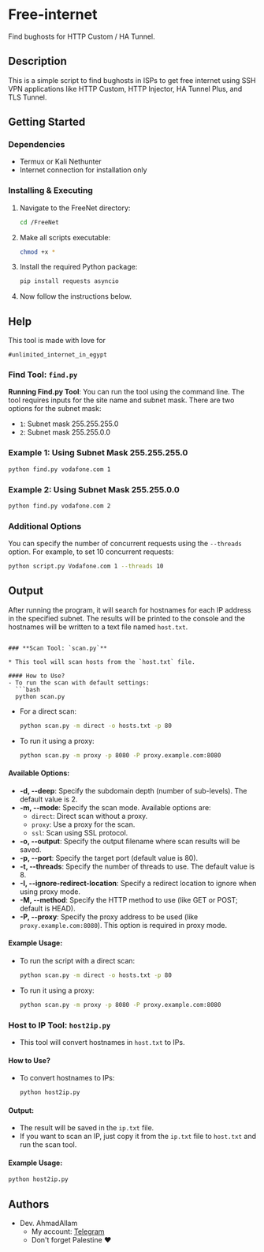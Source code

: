 # Free-internet

Find bughosts for HTTP Custom / HA Tunnel.

## Description

This is a simple script to find bughosts in ISPs to get free internet using SSH VPN applications like HTTP Custom, HTTP Injector, HA Tunnel Plus, and TLS Tunnel.

## Getting Started

### Dependencies

* Termux or Kali Nethunter
* Internet connection for installation only

### Installing & Executing

1. Navigate to the FreeNet directory:
   ```bash
   cd /FreeNet
   ```

2. Make all scripts executable:
   ```bash
   chmod +x *
   ```

3. Install the required Python package:
   ```bash
   pip install requests asyncio
   ```

4. Now follow the instructions below.

## Help

This tool is made with love for

```
#unlimited_internet_in_egypt
```

### **Find Tool: `find.py`**

**Running Find.py Tool**: You can run the tool using the command line. The tool requires inputs for the site name and subnet mask. There are two options for the subnet mask:

   - `1`: Subnet mask 255.255.255.0
   - `2`: Subnet mask 255.255.0.0

   ### Example 1: Using Subnet Mask 255.255.255.0

   ```bash
   python find.py vodafone.com 1
   ```

   ### Example 2: Using Subnet Mask 255.255.0.0

   ```bash
   python find.py vodafone.com 2
   ```

   ### Additional Options

   You can specify the number of concurrent requests using the `--threads` option. For example, to set 10 concurrent requests:

   ```bash
   python script.py Vodafone.com 1 --threads 10
   ```

## Output

After running the program, it will search for hostnames for each IP address in the specified subnet. The results will be printed to the console and the hostnames will be written to a text file named `host.txt`.
```

### **Scan Tool: `scan.py`**

* This tool will scan hosts from the `host.txt` file.

#### How to Use?
- To run the scan with default settings:
  ```bash
  python scan.py
  ```
- For a direct scan:
  ```bash
  python scan.py -m direct -o hosts.txt -p 80
  ```
- To run it using a proxy:
  ```bash
  python scan.py -m proxy -p 8080 -P proxy.example.com:8080
  ```

#### Available Options:
- **-d, --deep**: Specify the subdomain depth (number of sub-levels). The default value is 2.
- **-m, --mode**: Specify the scan mode. Available options are:
  - `direct`: Direct scan without a proxy.
  - `proxy`: Use a proxy for the scan.
  - `ssl`: Scan using SSL protocol.
- **-o, --output**: Specify the output filename where scan results will be saved.
- **-p, --port**: Specify the target port (default value is 80).
- **-t, --threads**: Specify the number of threads to use. The default value is 8.
- **-I, --ignore-redirect-location**: Specify a redirect location to ignore when using proxy mode.
- **-M, --method**: Specify the HTTP method to use (like GET or POST; default is HEAD).
- **-P, --proxy**: Specify the proxy address to be used (like `proxy.example.com:8080`). This option is required in proxy mode.

#### Example Usage:
- To run the script with a direct scan:
  ```bash
  python scan.py -m direct -o hosts.txt -p 80
  ```
- To run it using a proxy:
  ```bash
  python scan.py -m proxy -p 8080 -P proxy.example.com:8080
  ```

### **Host to IP Tool: `host2ip.py`**

* This tool will convert hostnames in `host.txt` to IPs.

#### How to Use?
- To convert hostnames to IPs:
  ```bash
  python host2ip.py
  ```

#### Output:
- The result will be saved in the `ip.txt` file.
- If you want to scan an IP, just copy it from the `ip.txt` file to `host.txt` and run the scan tool.

#### Example Usage:
```bash
python host2ip.py
```

## Authors

* Dev. AhmadAllam
  * My account: [Telegram](https://t.me/echo_Allam)
  * Don't forget Palestine ❤️